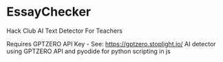 # EssayChecker
Hack Club AI Text Detector For Teachers

Requires GPTZERO API Key - See: https://gptzero.stoplight.io/
AI detector using GPTZERO API and pyodide for python scripting in js
